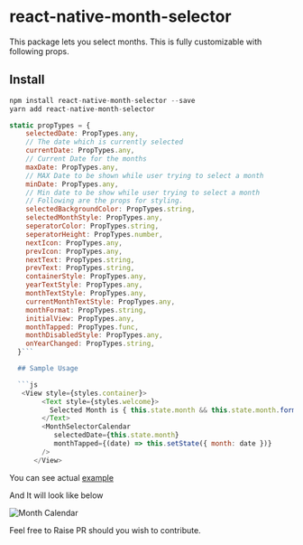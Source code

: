 # react-native-month-selector

This package lets you select months. This is fully customizable with following props.

## Install

```js
npm install react-native-month-selector --save
yarn add react-native-month-selector
```

````js
static propTypes = {
    selectedDate: PropTypes.any,
    // The date which is currently selected
    currentDate: PropTypes.any,
    // Current Date for the months
    maxDate: PropTypes.any,
    // MAX Date to be shown while user trying to select a month
    minDate: PropTypes.any,
    // Min date to be show while user trying to select a month
    // Following are the props for styling.
    selectedBackgroundColor: PropTypes.string,
    selectedMonthStyle: PropTypes.any,
    seperatorColor: PropTypes.string,
    seperatorHeight: PropTypes.number,
    nextIcon: PropTypes.any,
    prevIcon: PropTypes.any,
    nextText: PropTypes.string,
    prevText: PropTypes.string,
    containerStyle: PropTypes.any,
    yearTextStyle: PropTypes.any,
    monthTextStyle: PropTypes.any,
    currentMonthTextStyle: PropTypes.any,
    monthFormat: PropTypes.string,
    initialView: PropTypes.any,
    monthTapped: PropTypes.func,
    monthDisabledStyle: PropTypes.any,
    onYearChanged: PropTypes.string,
  }```

  ## Sample Usage

  ```js
   <View style={styles.container}>
        <Text style={styles.welcome}>
          Selected Month is { this.state.month && this.state.month.format('MMM YYYY')}
        </Text>
        <MonthSelectorCalendar
           selectedDate={this.state.month}
           monthTapped={(date) => this.setState({ month: date })}
        />
      </View>
````

You can see actual [example](example/example/App.js)

And It will look like below

![Month Calendar](screenshot.png?raw=true "Month Calendar")

Feel free to Raise PR should you wish to contribute.
